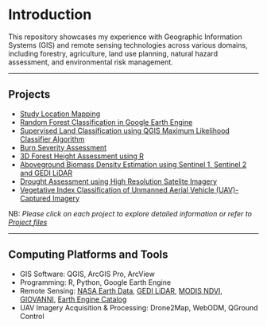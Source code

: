 # Introduction
This repository showcases my experience with Geographic Information Systems (GIS) and remote sensing technologies across various domains, including forestry, agriculture, land use planning, natural hazard assessment, and environmental risk management.<br>

---
## Projects
- [Study Location Mapping](https://github.com/GEO-001/hands-on-projects/blob/main/Project%20files/Study%20Location%20Mapping/study_area_maps.ipynb)
- [Random Forest Classification in Google Earth Engine](https://github.com/GEO-001/hands-on-projects/blob/main/Project%20files/Land%20Cover%20Classification/random_forest_class.ipynb)
- [Supervised Land Classification using QGIS Maximum Likelihood Classifier Algorithm](https://github.com/GEO-001/hands-on-projects/blob/main/Project%20files/Land%20Cover%20Classification/maximum_lik_class.ipynb)
- [Burn Severity Assessment](https://github.com/GEO-001/hands-on-projects/blob/main/Project%20files/Burn%20Severity%20Assessment/burn_severity.ipynb)
- [3D Forest Height Assessment using R](https://github.com/GEO-001/hands-on-projects/blob/main/Project%20files/Forest%20Height%20Assessment/Forest_height.ipynb)
- [Aboveground Biomass Density Estimation using Sentinel 1, Sentinel 2 and GEDI LiDAR](https://github.com/GEO-001/hands-on-projects/blob/main/Project%20files/Above%20Ground%20Biomass%20Density/agbd.ipynb)
- [Drought Assessment using High Resolution Satelite Imagery](https://github.com/GEO-001/hands-on-projects/blob/main/Project%20files/Drought%20Assessment/drought.ipynb)
- [Vegetative Index Classification of Unmanned Aerial Vehicle (UAV)-Captured Imagery](https://github.com/GEO-001/hands-on-projects/blob/main/Project%20files/Vegetation%20Index%20Classification/TGI_veg_index.ipynb) <br>

NB: _Please click on each project to explore detailed information or refer to_ [_Project files_ ](https://github.com/GEO-001/hands-on-projects/tree/main/Project%20files)

---

## Computing Platforms and Tools 
- GIS Software: QGIS, ArcGIS Pro, ArcView
- Programming: R, Python, Google Earth Engine
- Remote Sensing: [NASA Earth Data](https://www.earthdata.nasa.gov/), [GEDI LiDAR](https://www.earthdata.nasa.gov/learn/articles/gedi-l4b-data), [MODIS NDVI](https://modis.gsfc.nasa.gov/data/dataprod/mod13.php), [GIOVANNI](https://giovanni.gsfc.nasa.gov/giovanni/), [Earth Engine Catalog](https://developers.google.com/earth-engine/datasets/)
- UAV Imagery Acquisition & Processing: Drone2Map, WebODM, QGround Control
  

